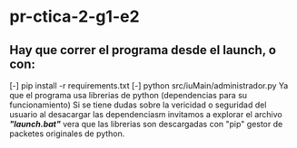 # pr-ctica-2-g1-e2
## Hay que correr el programa desde el launch, o con:
[-] pip install -r requirements.txt
[-] python src/iuMain/administrador.py
Ya que el programa usa librerias de python (dependencias para su funcionamiento)
Si se tiene dudas sobre la vericidad o seguridad del usuario al desacargar las dependenciasm invitamos a explorar el archivo  ___"launch.bat"___ vera que las librerias son descargadas con "pip" gestor de packetes originales de python.
